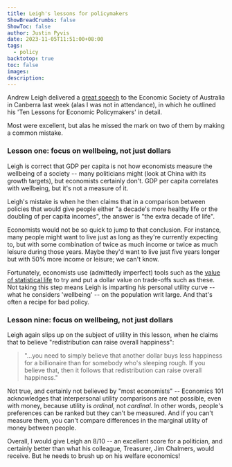 ```yaml
---
title: Leigh's lessons for policymakers
ShowBreadCrumbs: false
ShowToc: false
author: Justin Pyvis
date: 2023-11-05T11:51:00+08:00
tags:
  - policy
backtotop: true
toc: false
images: 
description:
---
```

Andrew Leigh delivered a [great speech](https://www.andrewleigh.com/ten_lessons_for_economic_policymakers_speech) to the Economic Society of Australia in Canberra last week (alas I was not in attendance), in which he outlined his 'Ten Lessons for Economic Policymakers' in detail. 

Most were excellent, but alas he missed the mark on two of them by making a common mistake.

### Lesson one: focus on wellbeing, not just dollars

Leigh is correct that GDP per capita is not how economists measure the wellbeing of a society -- many politicians might (look at China with its growth targets), but economists certainly don't. GDP per capita correlates with wellbeing, but it's not a measure of it.

Leigh's mistake is when he then claims that in a comparison between policies that would give people either "a decade's more healthy life or the doubling of per capita incomes", the answer is "the extra decade of life".

Economists would not be so quick to jump to that conclusion. For instance, many people might want to live just as long as they're currently expecting to, but with some combination of twice as much income or twice as much leisure during those years. Maybe they'd want to live just five years longer but with 50% more income or leisure; we can't know.

Fortunately, economists use (admittedly imperfect) tools such as the [value of statistical life](https://oia.pmc.gov.au/resources/guidance-assessing-impacts/value-statistical-life) to try and put a dollar value on trade-offs such as these. Not taking this step means Leigh is imparting *his* personal utility curve -- what he considers 'wellbeing' -- on the population writ large. And that's often a recipe for bad policy.

### Lesson nine: focus on wellbeing, not just dollars

Leigh again slips up on the subject of utility in this lesson, when he claims that to believe "redistribution can raise overall happiness":

> "...you need to simply believe that another dollar buys less happiness for a billionaire than for somebody who's sleeping rough. If you believe that, then it follows that redistribution can raise overall happiness."

Not true, and certainly not believed by "most economists" -- Economics 101 acknowledges that interpersonal utility comparisons are not possible, even with money, because utility is *ordinal*, not *cardinal*. In other words, people's preferences can be ranked but they can't be measured. And if you can't measure them, you can't compare differences in the marginal utility of money between people.

Overall, I would give Leigh an 8/10 -- an excellent score for a politician, and certainly better than what his colleague, Treasurer, Jim Chalmers, would receive. But he needs to brush up on his welfare economics!